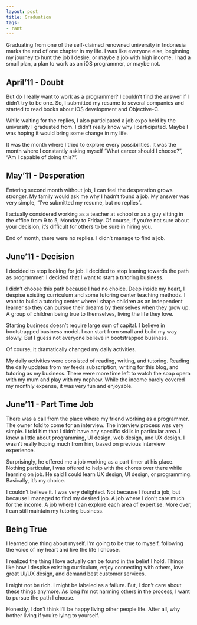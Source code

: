 ```yaml
---
layout: post
title: Graduation
tags:
- rant
---
```

Graduating from one of the self-claimed renowned university in Indonesia marks the end of one chapter in my life. I was like everyone else, beginning my journey to hunt the job I desire, or maybe a job with high income. I had a small plan, a plan to work as an iOS programmer, or maybe not.

## April’11 - Doubt

But do I really want to work as a programmer? I couldn’t find the answer if I didn’t try to be one. So, I submitted my resume to several companies and started to read books about iOS development and Objective-C.

While waiting for the replies, I also participated a job expo held by the university I graduated from. I didn’t really know why I participated. Maybe I was hoping it would bring some change in my life.

It was the month where I tried to explore every possibilities. It was the month where I constantly asking myself “What career should I choose?”, “Am I capable of doing this?”.

## May’11 - Desperation

Entering second month without job, I can feel the desperation grows stronger. My family would ask me why I hadn’t found a job. My answer was very simple, “I’ve submitted my resume, but no replies”.

I actually considered working as a teacher at school or as a guy sitting in the office from 9 to 5, Monday to Friday. Of course, if you’re not sure about your decision, it’s difficult for others to be sure in hiring you.

End of month, there were no replies. I didn’t manage to find a job.

## June’11 - Decision

I decided to stop looking for job. I decided to stop leaning towards the path as programmer. I decided that I want to start a tutoring business.

I didn’t choose this path because I had no choice. Deep inside my heart, I despise existing curriculum and some tutoring center teaching methods. I want to build a tutoring center where I shape children as an independent learner so they can pursue their dreams by themselves when they grow up. A group of children being true to themselves, living the life they love.

Starting business doesn’t require large sum of capital. I believe in bootstrapped business model. I can start from small and build my way slowly. But I guess not everyone believe in bootstrapped business.

Of course, it dramatically changed my daily activities.

My daily activities were consisted of reading, writing, and tutoring. Reading the daily updates from my feeds subscription, writing for this blog, and tutoring as my business. There were more time left to watch the soap opera with my mum and play with my nephew. While the income barely covered my monthly expense, it was very fun and enjoyable.

## June’11 - Part Time Job

There was a call from the place where my friend working as a programmer. The owner told to come for an interview. The interview process was very simple. I told him that I didn’t have any specific skills in particular area. I knew a little about programming, UI design, web design, and UX design. I wasn’t really hoping much from him, based on previous interview experience.

Surprisingly, he offered me a job working as a part timer at his place. Nothing particular, I was offered to help with the chores over there while learning on job. He said I could learn UX design, UI design, or programming. Basically, it’s my choice.

I couldn’t believe it. I was very delighted. Not because I found a job, but because I managed to find my desired job. A job where I don’t care much for the income. A job where I can explore each area of expertise. More over, I can still maintain my tutoring business.

## Being True

I learned one thing about myself. I’m going to be true to myself, following the voice of my heart and live the life I choose.

I realized the thing I love actually can be found in the belief I hold. Things like how I despise existing curriculum, enjoy connecting with others, love great UI/UX design, and demand best customer services.

I might not be rich. I might be labeled as a failure. But, I don’t care about these things anymore. As long I’m not harming others in the process, I want to pursue the path I choose.

Honestly, I don’t think I’ll be happy living other people life. After all, why bother living if you’re lying to yourself.
